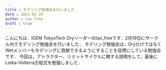 ```yaml
---
title : モデリング勉強会を行いました
date : 2023-02-20
author : tax_free
draft : true
---
```


こんにちは．iGEM TokyoTech Dryリーダーのtax_freeです．2月19日にサークル内でモデリング勉強会を行いました．
モデリング勉強会は，DryだけではなくWetメンバーもモデリングに貢献できるようにすることを目標にしている勉強会です．
今回は，アトラクター，リミットサイクルに関する説明をして，最後にLotka-Volterra方程式を勉強しました．

<figure src="/img/post/230219_re.png" title="" caption="勉強会の風景" width="500px" caption-position="bottom" caption-effect="fade"></figure>
